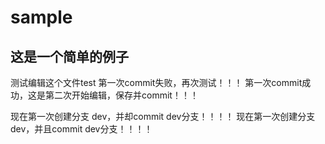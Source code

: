 # sample
## 这是一个简单的例子
测试编辑这个文件test
第一次commit失败，再次测试！！！
第一次commit成功，这是第二次开始编辑，保存并commit！！！

现在第一次创建分支 dev，并却commit dev分支！！！！
现在第一次创建分支 dev，并且commit dev分支！！！！
